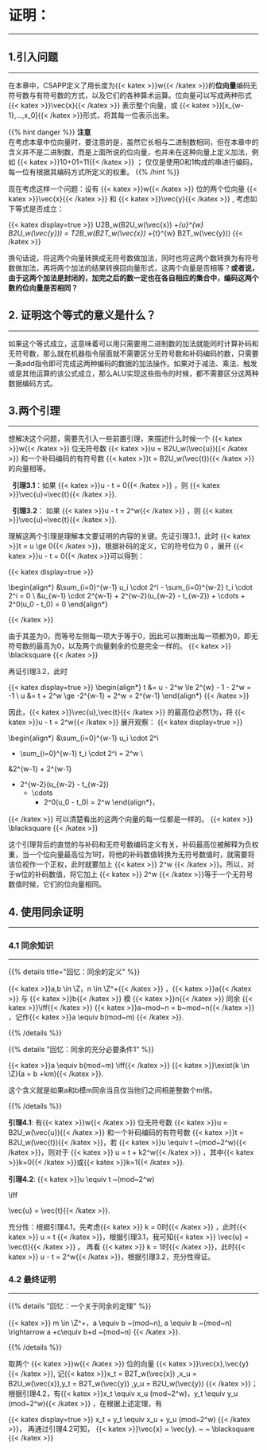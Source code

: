 # 证明：

---

## 1.引入问题

---

在本章中，CSAPP定义了用长度为{{< katex >}}w{{< /katex >}}的**位向量**编码无符号数与有符号数的方式，以及它们的各种算术运算。位向量可以写成两种形式 {{< katex >}}\vec{x}{{< /katex >}}  表示整个向量，或 {{< katex >}}[x_{w-1},...,x_0]{{< /katex >}}形式，将其每一位表示出来。

{{% hint danger %}}
**注意**  
在考虑本章中位向量时，要注意的是，虽然它长相与二进制数相同，但在本章中的含义并不是二进制数，而是上面所说的位向量，也并未在这种向量上定义加法，例如 {{< katex >}}10+01=11{{< /katex >}} ； 仅仅是使用0和1构成的串进行编码，每一位有根据其编码方式所定义的权重。
{{% /hint %}}



现在考虑这样一个问题：设有 {{< katex >}}w{{< /katex >}} 位的两个位向量 {{< katex >}}\vec{x}{{< /katex >}} 和 {{< katex >}}\vec{y}{{< /katex >}} , 考虑如下等式是否成立：

{{< katex display=true >}}
U2B_w(B2U_w(\vec{x}) +_{u}^{w} B2U_w(\vec{y})) = T2B_w(B2T_w(\vec{x}) +_{t}^{w} B2T_w(\vec{y}))
{{< /katex >}}

换句话说，将这两个向量转换成无符号数做加法，同时也将这两个数转换为有符号数做加法，再将两个加法的结果转换回向量形式，这两个向量是否相等？**或者说，由于这两个加法是封闭的，加完之后的数一定也在各自相应的集合中，编码这两个数的位向量是否相同？**

## 2. 证明这个等式的意义是什么？

---

如果这个等式成立，这意味着可以用只需要用二进制数的加法就能同时计算补码和无符号数，那么就在机器指令层面就不需要区分无符号数和补码编码的数，只需要一条add指令即可完成这两种编码的数据的加法操作。如果对于减法、乘法、触发或是其他运算的该公式成立，那么ALU实现这些指令的时候，都不需要区分这两种数据编码方式。

## 3.两个引理

---

想解决这个问题，需要先引入一些前置引理，来描述什么时候一个 {{< katex >}}w{{< /katex >}}​​ 位无符号数 {{< katex >}}u = B2U_w(\vec{u}){{< /katex >}} 和一个补码编码的有符号数 {{< katex >}}t = B2U_w(\vec{t}){{< /katex >}} 的向量相等。

  &nbsp;&nbsp;**引理3.1**：如果 {{< katex >}}u - t = 0{{< /katex >}} ，则 {{< katex >}}\vec{u}=\vec{t}{{< /katex >}}.

&nbsp;&nbsp;**引理3.2**： 如果 {{< katex >}}u - t = 2^w{{< /katex >}} ，则 {{< katex >}}\vec{u}=\vec{t}{{< /katex >}}.

理解这两个引理是理解本文要证明的内容的关键。先证引理3.1，此时 {{< katex >}}t = u \ge 0{{< /katex >}}，根据补码的定义，它的符号位为 0 ，展开 {{< katex >}}u - t = 0{{< /katex >}}可以得到：

{{< katex display=true >}}

\begin{align*}
    &\sum_{i=0}^{w-1} u_i \cdot 2^i 
    - \sum_{i=0}^{w-2} t_i \cdot 2^i 
        = 0 \\
        &u_{w-1} \cdot 2^{w-1} 
    + 2^{w-2}(u_{w-2} - t_{w-2}) 
        + \cdots 
        + 2^0(u_0 - t_0) 
        = 0
            \end{align*}

{{< /katex >}}

由于其差为0，而等号左侧每一项大于等于0，因此可以推断出每一项都为0，即无符号数的最高为0，以及两个向量剩余的位是完全一样的。 {{< katex  >}}  \blacksquare {{< /katex >}}

再证引理3.2，此时

{{< katex display=true >}}
\begin{align*}
t &= u - 2^w \le 2^{w} - 1 - 2^w = -1 \\
u &= t + 2^w \ge -2^{w-1} + 2^w = 2^{w-1}
\end{align*}
{{< /katex >}}

因此，{{< katex >}}\vec{u},\vec{t}{{< /katex >}} 的最高位必然1为，将  {{< katex >}}u - t = 2^w{{< /katex >}} 展开观察：
{{< katex display=true >}}

\begin{align*}
    &\sum_{i=0}^{w-1} u_i \cdot 2^i 

   - \sum_{i=0}^{w-1} t_i \cdot 2^i 
     = 2^w \\
     

   &2^{w-1}   +  2^{w-1}
   + 2^{w-2}(u_{w-2} - t_{w-2}) 
     + \cdots 
       + 2^0(u_0 - t_0) 
         = 2^w
         \end{align*}，

{{< /katex >}}
可以清楚看出的这两个向量的每一位都是一样的。 {{< katex  >}}  \blacksquare {{< /katex >}}

这个引理背后的直觉的与补码和无符号数编码定义有关，补码最高位被解释为负权重，当一个位向量最高位为1时，将他的补码数值转换为无符号数值时，就需要将该位视作一个正权，此时就要加上 {{< katex >}} 2^w {{< /katex >}}。所以，对于w位的补码数值，将它加上 {{< katex >}} 2^w {{< /katex >}}等于一个无符号数值时候，它们的位向量相同。

## 4. 使用同余证明

---

### 4.1 同余知识

---

{{% details title="回忆：同余的定义" %}}

{{< katex >}}a,b \in \Z，n \in \Z^+{{< /katex >}} ，{{< katex >}}a{{< /katex >}} 与 {{< katex >}}b{{< /katex >}} 模 {{< katex >}}n{{< /katex >}} 同余 {{< katex >}}\iff{{< /katex >}} {{< katex >}}a~mod~n = b~mod~n{{< /katex >}} ，记作{{< katex >}}a \equiv b(mod~m) {{< /katex >}}.


{{% /details %}}



{{% details "回忆：同余的充分必要条件1" %}}


{{< katex >}}a \equiv b(mod~m) \iff{{< /katex >}} {{< katex >}}\exist{k \in \Z}(a = b +km){{< /katex >}}.

这个含义就是如果a和b模m同余当且仅当他们之间相差整数个m倍。


{{% /details %}}

**引理4.1**: 有{{< katex >}}w{{< /katex >}} 位无符号数 {{< katex >}}u = B2U_w(\vec{u}){{< /katex >}} 和一个补码编码的有符号数 {{< katex >}}t = B2U_w(\vec{t}){{< /katex >}}，若 {{< katex >}}u \equiv t ~(mod~2^w){{< /katex >}}，则对于 {{< katex >}} u = t + k2^w{{< /katex >}} ，其中{{< katex >}}k=0{{< /katex >}}或{{< katex >}}k=1{{< /katex >}}.

**引理4.2**: {{< katex >}}u \equiv t ~(mod~2^w)

\iff 

\vec{u} = \vec{t}{{< /katex >}}.

充分性：根据引理4.1，先考虑{{< katex >}} k = 0时{{< /katex >}}  ，此时{{< katex >}} u = t {{< /katex >}}，根据引理3.1，我可知{{< katex >}} \vec{u} = \vec{t}{{< /katex >}} 。 再看 {{< katex >}} k = 1时{{< /katex >}}，此时{{< katex >}} u - t = 2^w{{< /katex >}}，根据引理3.2，充分性得证。


### 4.2 最终证明

---

{{% details "回忆：一个关于同余的定理" %}}

{{< katex >}} m \in \Z^+，a \equiv b ~(mod~n), a \equiv b ~(mod~n) \rightarrow a +c\equiv b+d ~(mod~n) {{< /katex >}}.

{{% /details %}}

取两个 {{< katex >}}w{{< /katex >}} 位的向量 {{< katex >}}\vec{x},\vec{y}{{< /katex >}}, 记{{< katex >}}x_t = B2T_w(\vec{x}) ,x_u = B2U_w(\vec{x}),y_t = B2T_w(\vec{y}) ,y_u = B2U_w(\vec{y}) {{< /katex >}}；根据引理4.2，有{{< katex >}}x_t \equiv x_u (mod~2^w)，y_t \equiv y_u  (mod~2^w){{< /katex >}} ，在根据上述定理，有

{{< katex display=true >}}
x_t + y_t    \equiv     x_u + y_u (mod~2^w)
{{< /katex >}}，
再通过引理4.2可知， {{< katex >}}\vec{x} = \vec{y}.  ~ ~  \blacksquare {{< /katex >}}

